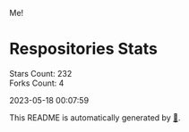 Me!

# Respositories Stats
Stars Count: 232  
Forks Count: 4

2023-05-18 00:07:59  

This README is automatically generated by [🐰](https://github.com/rnitta/rnitta).

